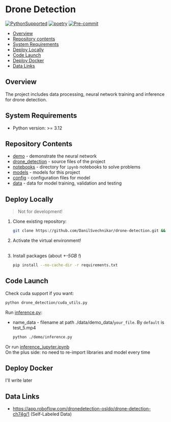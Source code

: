 # Drone Detection

[![PythonSupported](https://img.shields.io/badge/python-3.12-brightgreen.svg)](https://python3statement.org/#sections50-why)
[![poetry](https://img.shields.io/endpoint?url=https://python-poetry.org/badge/v0.json)](https://python-poetry.org/)
[![Pre-commit](https://img.shields.io/badge/pre--commit-enabled-brightgreen?logo=pre-commit&logoColor=white)](https://pre-commit.com/)

- [Overview](#overview)
- [Repository contents](#repository-contents)
- [System Requirements](#system-requirements)
- [Deploy Locally](#deploy-locally)
- [Code Launch](#code-launch)
- [Deploy Docker](#deploy-docker)
- [Data Links](#data-links)

## Overview
The project includes data processing, neural network training and inference for drone detection.


## System Requirements
- Python version: >= 3.12


## Repository Contents
- [demo](demo) - demonstrate the neural network
- [drone_detection](drone_detection) - source files of the project
- [notebooks](notebooks) - directory for `ipynb` notebooks to solve problems
- [models](models) - models for this project
- [config](config) - configuration files for model
- [data](data) - data for model training, validation and testing


## Deploy Locally
> Not for development!

1. Clone existing repository:
    ```bash
    git clone https://github.com/DanilSvechnikar/drone-detection.git && cd drone-detection
    ```

2. Activate the virtual environment!
<br></br>

3. Install packages (about *+-5GB !*)
    ```bash
    pip install --no-cache-dir -r requirements.txt
    ```


## Code Launch

Check cuda support if you want:
   ```bash
   python drone_detection/cuda_utils.py
   ```

Run [inference.py](./demo/inference.py):

- name_data - filename at path ./data/demo_data/`your_file`. By `default` is test_5.mp4

   ```bash
   python ./demo/inference.py
   ```

Or run [inference_jupyter.ipynb](./demo/inference_jupyter.ipynb) \
On the plus side: no need to re-import libraries and model every time


## Deploy Docker
I'll write later

## Data Links
  - https://app.roboflow.com/dronedetection-osldo/drone-detection-ch74g/1 (Self-Labeled Data)
